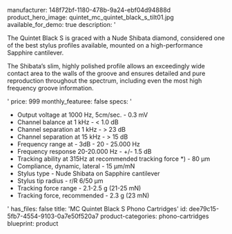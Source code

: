 manufacturer: 148f72bf-1180-478b-9a24-ebf04d94888d
product_hero_image: quintet_mc_quintet_black_s_tilt01.jpg
available_for_demo: true
description: '<p>The Quintet Black S is graced with a Nude Shibata diamond, considered one of the best stylus profiles available, mounted on a high-performance Sapphire cantilever.</p><p>The Shibata’s slim, highly polished profile allows an exceedingly wide contact area to the walls of the groove and ensures detailed and pure reproduction throughout the spectrum, including even the most high frequency groove information.</p>'
price: 999
monthly_featuree: false
specs: '<ul><li>Output voltage at 1000 Hz, 5cm/sec. - 0.3 mV<br></li><li>Channel balance at 1 kHz - &lt; 1.0 dB<br></li><li>Channel separation at 1 kHz - &gt; 23 dB<br></li><li>Channel separation at 15 kHz - &gt; 15 dB<br></li><li>Frequency range at - 3dB - 20 - 25.000 Hz<br></li><li>Frequency response 20-20.000 Hz - +/- 1.5 dB<br></li><li>Tracking ability at 315Hz at recommended tracking force *) - 80 µm<br></li><li>Compliance, dynamic, lateral - 15 µm/mN<br></li><li>Stylus type - Nude Shibata on Sapphire cantilever<br></li><li>Stylus tip radius - r/R 6/50 µm<br></li><li>Tracking force range - 2.1-2.5 g (21-25 mN)<br></li><li>Tracking force, recommended - 2.3 g (23 mN)<br></li></ul>'
has_files: false
title: 'MC Quintet Black S Phono Cartridges'
id: dee79c15-5fb7-4554-9103-0a7e50f520a7
product-categories: phono-cartridges
blueprint: product
